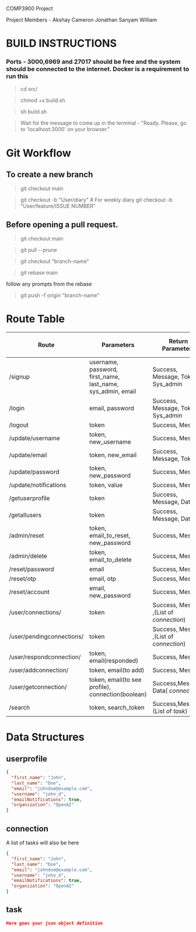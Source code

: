 COMP3900 Project

Project Members -
Akshay
Cameron
Jonathan
Sanyam
William

# BUILD INSTRUCTIONS

### Ports - 3000,6969 and 27017 should be free and the system should be connected to the internet. Docker is a requirement to run this

> cd src/

> chmod +x build.sh

> sh build.sh

> Wait for the message to come up in the terminal - "Ready. Please, go to 'localhost:3000' on your browser."

# Git Workflow

## To create a new branch

> git checkout main

> git checkout -b "User/diary" # For weekly diary
> git checkout -b "User/feature/ISSUE NUMBER"

## Before opening a pull request.

> git checkout main

> git pull --prune

> git checkout "branch-name"

> git rebase main

follow any prompts from the rebase

> git push -f origin "branch-name"

# Route Table

| Route                     | Parameters                                                  | Return Parameters                        | HTTP Request Type |
| ------------------------- | ----------------------------------------------------------- | ---------------------------------------- | ----------------- |
| /signup                   | username, password, first_name, last_name, sys_admin, email | Success, Message, Token, Sys_admin       | POST              |
| /login                    | email, password                                             | Success, Message, Token, Sys_admin       | POST              |
| /logout                   | token                                                       | Success, Message                         | POST              |
| /update/username          | token, new_username                                         | Success, Message                         | PUT               |
| /update/email             | token, new_email                                            | Success, Message, Token                  | PUT               |
| /update/password          | token, new_password                                         | Success, Message                         | PUT               |
| /update/notifications     | token, value                                                | Success, Message                         | PUT               |
| /getuserprofile           | token                                                       | Success, Message, Data                   | POST              |
| /getallusers              | token                                                       | Success, Message, Data                   | POST              |
| /admin/reset              | token, email_to_reset, new_password                         | Success, Message                         | PUT               |
| /admin/delete             | token, email_to_delete                                      | Success, Message                         | DELETE            |
| /reset/password           | email                                                       | Success, Message                         | PUT               |
| /reset/otp                | email, otp                                                  | Success, Message                         | POST              |
| /reset/account            | email, new_password                                         | Success, Message                         | POST              |
| /user/connections/        | token                                                       | Success, Message ,(List of _connection_) | GET               |
| /user/pendingconnections/ | token                                                       | Success, Message ,(List of _connection_) | GET               |
| /user/respondconnection/  | token, email(responded)                                     | Success, Message                         | POST              |
| /user/addconnection/      | token, email(to add)                                        | Success, Message                         | POST              |
| /user/getconnection/      | token, email(to see profile), connection(boolean)           | Success,Message, Data( _connection_)     | GET               |
| /search                   | token, search_token                                         | Success,Message,(List of _task_)         | GET               |

# Data Structures

## userprofile

```json
{
  "first_name": "John",
  "last_name": "Doe",
  "email": "johndoe@example.com",
  "username": "john_d",
  "emailNotifications": true,
  "organization": "OpenAI"
}
```

## connection

A list of tasks will also be here

```json
{
  "first_name": "John",
  "last_name": "Doe",
  "email": "johndoe@example.com",
  "username": "john_d",
  "emailNotifications": true,
  "organization": "OpenAI"
}
```

## task

```json
Here goes your json object definition
```
